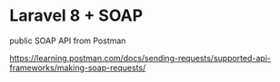 # Laravel 8 + SOAP


public SOAP API  from  Postman

https://learning.postman.com/docs/sending-requests/supported-api-frameworks/making-soap-requests/



